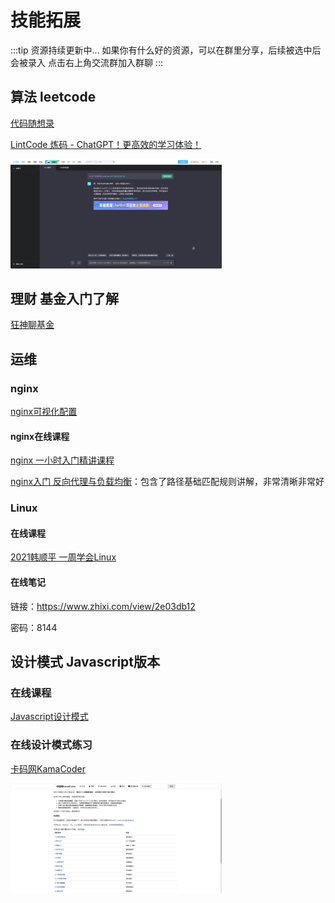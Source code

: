 # 技能拓展

:::tip 资源持续更新中...
如果你有什么好的资源，可以在群里分享，后续被选中后会被录入
点击右上角交流群加入群聊
:::

## 算法 leetcode

[代码随想录 ](https://www.programmercarl.com/)

[LintCode 炼码 - ChatGPT！更高效的学习体验！](https://www.lintcode.com/chat-gpt?utm_source=tf-github-xhGPT)

[<img src="expand/image-20240106135346322.png" alt="image-20240106135346322" style="zoom:33%;" />](https://www.lintcode.com/chat-gpt?utm_source=tf-github-xhGPT)

## 理财 基金入门了解

[狂神聊基金](https://www.bilibili.com/video/BV1N7411L7WP/?p=2&spm_id_from=pageDriver&vd_source=4db4edf8e68a4ceac9f0a41212e6f026)



## 运维 

### nginx

 [nginx可视化配置](https://iui.su/126/)

#### nginx在线课程

[nginx 一小时入门精讲课程](https://www.bilibili.com/video/BV1rG4y1e7BQ)

[nginx入门 反向代理与负载均衡](https://www.bilibili.com/video/BV1Bx411Z7Do/?spm_id_from=333.337.search-card.all.click&vd_source=4db4edf8e68a4ceac9f0a41212e6f026)：包含了路径基础匹配规则讲解，非常清晰非常好



### Linux

#### 在线课程

[2021韩顺平 一周学会Linux](https://www.bilibili.com/video/BV1Sv411r7vd?p=1&vd_source=4db4edf8e68a4ceac9f0a41212e6f026)

#### 在线笔记

链接：https://www.zhixi.com/view/2e03db12

密码：8144



## 设计模式 Javascript版本

### 在线课程

[Javascript设计模式](https://www.bilibili.com/video/BV1MP4y127kd/?spm_id_from=333.337.search-card.all.click&vd_source=4db4edf8e68a4ceac9f0a41212e6f026)

### 在线设计模式练习

[卡码网KamaCoder](https://kamacoder.com/)

[<img src="expand/image-20240106135736220.png" alt="image-20240106135736220" style="zoom:33%;" />](https://kamacoder.com/)

